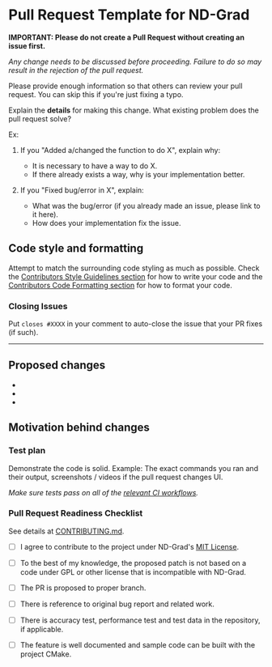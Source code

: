 # Pull Request Template for ND-Grad

**IMPORTANT: Please do not create a Pull Request without creating an issue first.**

*Any change needs to be discussed before proceeding. Failure to do so may result in the rejection of the pull request.*

Please provide enough information so that others can review your pull request. You can skip this if you're just fixing a typo.

Explain the **details** for making this change. What existing problem does the pull request solve?

Ex:

1. If you "Added a/changed the function to do X", explain why:

    - It is necessary to have a way to do X.
    - If there already exists a way, why is your implementation better.

2. If you "Fixed bug/error in X", explain:

    - What was the bug/error (if you already made an issue, please link to it here).
    - How does your implementation fix the issue.

## Code style and formatting

Attempt to match the surrounding code styling as much as possible. Check the [Contributors Style Guidelines section](https://github.com/crdrisko/nd-grad/blob/master/docs/CONTRIBUTING.md#Style-guidelines) for how to write your code and the [Contributors Code Formatting section](https://github.com/crdrisko/nd-grad/blob/master/docs/CONTRIBUTING.md#Code-formatting) for how to format your code.

### Closing Issues

Put `closes #XXXX` in your comment to auto-close the issue that your PR fixes (if such).

---

## Proposed changes

-
-
-

## Motivation behind changes

### Test plan

Demonstrate the code is solid. Example: The exact commands you ran and their output, screenshots / videos if the pull request changes UI.

*Make sure tests pass on all of the [relevant CI workflows](https://github.com/crdrisko/nd-grad/blob/master/.travis.yml).*

### Pull Request Readiness Checklist

See details at [CONTRIBUTING.md](https://github.com/crdrisko/nd-grad/blob/master/docs/CONTRIBUTING.md).

- [ ] I agree to contribute to the project under ND-Grad's [MIT License](https://github.com/crdrisko/nd-grad/blob/master/LICENSE).

- [ ] To the best of my knowledge, the proposed patch is not based on a code under GPL or other license that is incompatible with ND-Grad.

- [ ] The PR is proposed to proper branch.

- [ ] There is reference to original bug report and related work.

- [ ] There is accuracy test, performance test and test data in the repository, if applicable.

- [ ] The feature is well documented and sample code can be built with the project CMake.
